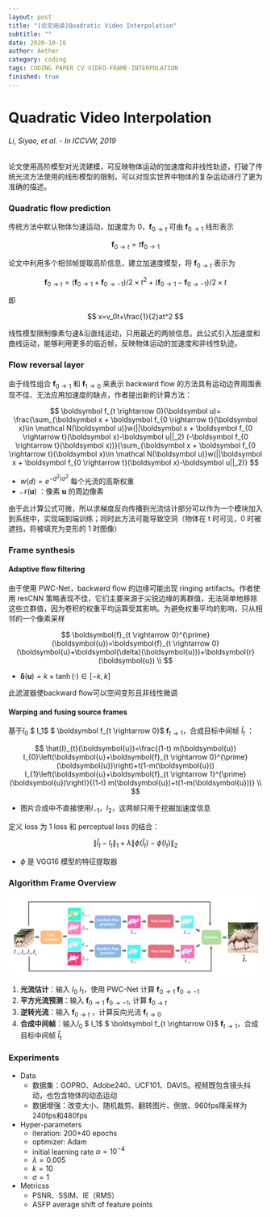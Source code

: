 ```yaml
---
layout: post
title: "[论文阅读]Quadratic Video Interpolation"
subtitle: ""
date: 2020-10-16
author: Aether
category: coding
tags: CODING PAPER CV VIDEO-FRAME-INTERPOLATION
finished: true
---
```


# Quadratic Video Interpolation

###### Li, Siyao, et al.  - In *ICCVW*, 2019



论文使⽤⾼阶模型对光流建模，可反映物体运动的加速度和⾮线性轨迹，打破了传统光流方法使用的线形模型的限制，可以对现实世界中物体的复杂运动进⾏了更为准确的描述。

### Quadratic flow prediction

传统方法中默认物体匀速运动，加速度为 0，$\boldsymbol f_{0 \rightarrow t}$ 可由 $\boldsymbol f_{0 \rightarrow 1}$ 线形表示


$$
\boldsymbol f_{0 \rightarrow t} = t\boldsymbol f_{0 \rightarrow 1}
$$


论文中利用多个相邻帧提取高阶信息，建立加速度模型，将 $\boldsymbol f_{0 \rightarrow t}$ 表示为


$$
\boldsymbol f_{0 \rightarrow t} = (\boldsymbol f_{0 \rightarrow 1}+\boldsymbol f_{0 \rightarrow -1})/2 \times t^2 + (\boldsymbol f_{0 \rightarrow 1}-\boldsymbol f_{0 \rightarrow -1})/2 \times t
$$



即


$$
x=v_0t+\frac{1}{2}at^2
$$


线性模型限制像素匀速&沿直线运动，只用最近的两帧信息。此公式引入加速度和曲线运动，能够利用更多的临近帧，反映物体运动的加速度和⾮线性轨迹。

### Flow reversal layer

由于线性组合 $\boldsymbol f_{0 \rightarrow 1}$ 和 $\boldsymbol f_{1 \rightarrow 0}$ 来表示 backward flow 的方法具有运动边界周围表现不佳、无法应用加速度的缺点，作者提出新的计算方法：


$$
\boldsymbol f_{t \rightarrow 0}(\boldsymbol u)=
	\frac{\sum_{\boldsymbol x + \boldsymbol f_{0 \rightarrow t}(\boldsymbol x)\in \mathcal N(\boldsymbol u)}w(||\boldsymbol x + \boldsymbol f_{0 \rightarrow t}(\boldsymbol x)-\boldsymbol u||_2)
(-\boldsymbol f_{0 \rightarrow t}(\boldsymbol x))}{\sum_{\boldsymbol x + \boldsymbol f_{0 \rightarrow t}(\boldsymbol x)\in \mathcal N(\boldsymbol u)}w(||\boldsymbol x + \boldsymbol f_{0 \rightarrow t}(\boldsymbol x)-\boldsymbol u||_2)}
$$



- $w(d)=e^{-d^2/\sigma ^2}$  每个光流的高斯权重
- $\mathcal N(\boldsymbol u)$ ：像素 $\boldsymbol u$ 的周边像素

由于此计算公式可微，所以求梯度反向传播到光流估计部分可以作为一个模块加入到系统中，实现端到端训练；同时此方法可能导致空洞（物体在 t 时可见，0 时被遮挡，将被填充为变形的 1 时图像）

### Frame synthesis

#### Adaptive flow filtering

由于使用 PWC-Net，backward flow 的边缘可能出现 ringing artifacts。作者使用 resCNN 策略表现不佳，它们主要来源于尖锐边缘的离群值，无法简单地移除这些立群值，因为卷积的权重平均运算受其影响。为避免权重平均的影响，只从相邻的一个像素采样


$$
\boldsymbol{f}_{t \rightarrow 0}^{\prime}(\boldsymbol{u})=\boldsymbol{f}_{t \rightarrow 0}(\boldsymbol{u}+\boldsymbol{\delta}(\boldsymbol{u}))+\boldsymbol{r}(\boldsymbol{u}) \\
$$



- $\boldsymbol \delta (\boldsymbol u) = k\times \tanh(·)∈[−k,k]$

此滤波器使backward flow可以空间变形且非线性微调

#### Warping and fusing source frames

基于$I_0$ $ I_1$ $ \boldsymbol f_{t \rightarrow 0}$ $\boldsymbol f_{t \rightarrow 1}$，合成目标中间帧 $\hat I_t$ ：


$$
\hat{I}_{t}(\boldsymbol{u})=\frac{(1-t) m(\boldsymbol{u}) I_{0}\left(\boldsymbol{u}+\boldsymbol{f}_{t \rightarrow 0}^{\prime}(\boldsymbol{u})\right)+t(1-m(\boldsymbol{u})) I_{1}\left(\boldsymbol{u}+\boldsymbol{f}_{t \rightarrow 1}^{\prime}(\boldsymbol{u})\right)}{(1-t) m(\boldsymbol{u})+t(1-m(\boldsymbol{u}))} \\
$$



- 图片合成中不直接使用$I_{-1}$，$I_2$，这两帧只用于挖掘加速度信息

定义 loss 为 1 loss 和 perceptual loss 的结合：


$$
\left\|\hat{I}_{t}-I_{t}\right\|_{1}+\lambda\left\|\phi\left(\hat{I}_{t}\right)-\phi\left(I_{t}\right)\right\|_{2}
$$



- $\phi$ 是 VGG16 模型的特征提取器

### Algorithm Frame Overview

![image-20201021033212451](../img/image-20201021033212451.png)

1. **光流估计**：输入 $I_0$ $I_1$，使用 PWC-Net 计算 $\boldsymbol f_{0 \rightarrow 1}$ $\boldsymbol f_{0 \rightarrow -1}$
2. **平方光流预测**：输入 $\boldsymbol f_{0 \rightarrow 1}$ $\boldsymbol f_{0 \rightarrow -1}$, 计算 $\boldsymbol f_{0 \rightarrow t}$ 
3. **逆转光流**：输入 $\boldsymbol f_{0 \rightarrow t}$ ，计算反向光流 $\boldsymbol f_{t \rightarrow 0}$ 
4. **合成中间帧**：输入$I_0$ $ I_1$ $ \boldsymbol f_{t \rightarrow 0}$ $\boldsymbol f_{t \rightarrow 1}$，合成目标中间帧 $\hat I_t$ 

### Experiments 

- Data
  - 数据集：GOPRO、Adobe240、UCF101、DAVIS。视频既包含镜头抖动，也包含物体的动态运动
  - 数据增强：改变大小、随机裁剪、翻转图片、倒放、960fps降采样为240fps和480fps
- Hyper-parameters
  - iteration: 200+40 epochs
  - optimizer: Adam
  - initial learning rate $\alpha = 10^{-4}$
  - $\lambda = 0.005$
  - $k = 10$
  - $\sigma = 1$ 
- Metricss
  - PSNR、SSIM、IE（RMS）
  - ASFP  average shift of feature points